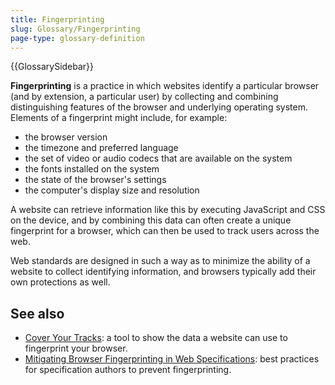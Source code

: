 ```yaml
---
title: Fingerprinting
slug: Glossary/Fingerprinting
page-type: glossary-definition
---
```


{{GlossarySidebar}}

**Fingerprinting** is a practice in which websites identify a particular browser (and by extension, a particular user) by collecting and combining distinguishing features of the browser and underlying operating system. Elements of a fingerprint might include, for example:

- the browser version
- the timezone and preferred language
- the set of video or audio codecs that are available on the system
- the fonts installed on the system
- the state of the browser's settings
- the computer's display size and resolution

A website can retrieve information like this by executing JavaScript and CSS on the device, and by combining this data can often create a unique fingerprint for a browser, which can then be used to track users across the web.

Web standards are designed in such a way as to minimize the ability of a website to collect identifying information, and browsers typically add their own protections as well.

## See also

- [Cover Your Tracks](https://coveryourtracks.eff.org/): a tool to show the data a website can use to fingerprint your browser.
- [Mitigating Browser Fingerprinting in Web Specifications](https://w3c.github.io/fingerprinting-guidance/): best practices for specification authors to prevent fingerprinting.
